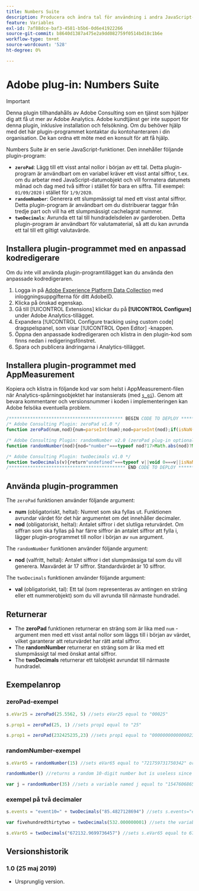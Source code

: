 ```yaml
---
title: Numbers Suite
description: Producera och ändra tal för användning i andra JavaScript-variabler.
feature: Variables
exl-id: 7af88dce-baf3-4581-b5b6-0d6e41922266
source-git-commit: b8640d1387a475e2a9dd082759f0514bd18c1b6e
workflow-type: tm+mt
source-wordcount: '528'
ht-degree: 0%

---
```


# Adobe plug-in: Numbers Suite

>[!IMPORTANT]
>
>Denna plugin tillhandahålls av Adobe Consulting som en tjänst som hjälper dig att få ut mer av Adobe Analytics. Adobe kundtjänst ger inte support för denna plugin, inklusive installation och felsökning. Om du behöver hjälp med det här plugin-programmet kontaktar du kontohanteraren i din organisation. De kan ordna ett möte med en konsult för att få hjälp.

Numbers Suite är en serie JavaScript-funktioner. Den innehåller följande plugin-program:

* **`zeroPad`**: Lägg till ett visst antal nollor i början av ett tal. Detta plugin-program är användbart om en variabel kräver ett visst antal siffror, t.ex. om du arbetar med JavaScript-datumobjekt och vill formatera datumets månad och dag med två siffror i stället för bara en siffra. Till exempel: `01/09/2020` i stället för `1/9/2020`.
* **`randomNumber`**: Generera ett slumpmässigt tal med ett visst antal siffror. Detta plugin-program är användbart om du distribuerar taggar från tredje part och vill ha ett slumpmässigt cachelagrat nummer.
* **`twoDecimals`**: Avrunda ett tal till hundradelsdelen av garderoben. Detta plugin-program är användbart för valutamaterial, så att du kan avrunda ett tal till ett giltigt valutavärde.

<!--## Install the plug-in using the Web SDK or the Adobe Analytics extension

Adobe offers an extension that allows you to use most commonly-used plug-ins.

1. Log in to [Adobe Experience Platform Data Collection](https://experience.adobe.com/data-collection) using your AdobeID credentials.
1. Click the desired tag property.
1. Go to the [!UICONTROL Extensions] tab, then click on the [!UICONTROL Catalog] button
1. Install and publish the [!UICONTROL Common Analytics Plugins] extension
1. If you haven't already, create a rule labeled "Initialize Plug-ins" with the following configuration:
    * Condition: None
    * Event: Core – Library Loaded (Page Top)
1. Add an action to the above rule with the following configuration:
    * Extension: Common Analytics Plugins
    * Action Type: Initialize Numbers Suite
1. Save and publish the changes to the rule.-->

## Installera plugin-programmet med en anpassad kodredigerare

Om du inte vill använda plugin-programtillägget kan du använda den anpassade kodredigeraren.

1. Logga in på [Adobe Experience Platform Data Collection](https://experience.adobe.com/data-collection) med inloggningsuppgifterna för ditt AdobeID.
1. Klicka på önskad egenskap.
1. Gå till [!UICONTROL Extensions] klickar du på **[!UICONTROL Configure]** under Adobe Analytics-tillägget.
1. Expandera [!UICONTROL Configure tracking using custom code] dragspelspanel, som visar [!UICONTROL Open Editor] -knappen.
1. Öppna den anpassade kodredigeraren och klistra in den plugin-kod som finns nedan i redigeringsfönstret.
1. Spara och publicera ändringarna i Analytics-tillägget.

## Installera plugin-programmet med AppMeasurement

Kopiera och klistra in följande kod var som helst i AppMeasurement-filen när Analytics-spårningsobjektet har instansierats (med [`s_gi`](../functions/s-gi.md)). Genom att bevara kommentarer och versionsnummer i koden i implementeringen kan Adobe felsöka eventuella problem.

```js
/******************************************* BEGIN CODE TO DEPLOY *******************************************/
/* Adobe Consulting Plugin: zeroPad v1.0 */
function zeroPad(num,nod){num=parseInt(num);nod=parseInt(nod);if(isNaN(num)||isNaN(nod))return"";var c=nod-num.toString().length+ 1;return Array(+(0<c&&c)).join("0")+num};

/* Adobe Consulting Plugin: randomNumber v2.0 (zeroPad plug-in optional)*/
function randomNumber(nod){nod="number"===typeof nod?17>Math.abs(nod)?Math.round(Math.abs(nod)):17:10;for(var a="1",c=0;c<nod;c++) a+="0";a=Number(a);a=Math.floor(Math.random().toFixed(nod)*a)+"";a.length!==nod&&"undefined"!==typeof zeroPad&&(a=zeroPad(a,nod)); return a};

/* Adobe Consulting Plugin: twoDecimals v1.0 */
function twoDecimals(v){return"undefined"===typeof v||void 0===v||isNaN(v)?0:Number(Number(v).toFixed(2))};
/******************************************** END CODE TO DEPLOY ********************************************/
```

## Använda plugin-programmen

The `zeroPad` funktionen använder följande argument:

* **num** (obligatoriskt, heltal): Numret som ska fyllas ut. Funktionen avrundar värdet för det här argumentet om det innehåller decimaler.
* **nod** (obligatoriskt, heltal): Antalet siffror i det slutliga returvärdet. Om siffran som ska fyllas på har färre siffror än antalet siffror att fylla i, lägger plugin-programmet till nollor i början av `num` argument.

The `randomNumber` funktionen använder följande argument:

* **nod** (valfritt, heltal): Antalet siffror i det slumpmässiga tal som du vill generera. Maxvärdet är 17 siffror. Standardvärdet är 10 siffror.

The `twoDecimals` funktionen använder följande argument:

* **val** (obligatoriskt, tal): Ett tal (som representeras av antingen en sträng eller ett nummerobjekt) som du vill avrunda till närmaste hundradel.

## Returnerar

* The **zeroPad** funktionen returnerar en sträng som är lika med `num` -argument men med ett visst antal nollor som läggs till i början av värdet, vilket garanterar att returvärdet har rätt antal siffror.
* The **randomNumber** returnerar en sträng som är lika med ett slumpmässigt tal med önskat antal siffror.
* The **twoDecimals** returnerar ett talobjekt avrundat till närmaste hundradel.

## Exempelanrop

### zeroPad-exempel

```js
s.eVar25 = zeroPad(25.5562, 5) //sets eVar25 equal to "00025"

s.prop1 = zeroPad(25, 1) //sets prop1 equal to "25"

s.prop1 = zeroPad(232425235,23) //sets prop1 equal to "00000000000000232425235"
```

### randomNumber-exempel

```js
s.eVar65 = randomNumber(15) //sets eVar65 equal to "721759731750342" or some other random 15-digit number

randomNumber() //returns a random 10-digit number but is useless since this isn't used in an expression

var j = randomNumber(35) //sets a variable named j equal to "15476068651810060" or another random 17-digit number
```

### exempel på två decimaler

```js
s.events = "event10=" + twoDecimals("85.4827128694") //sets s.events="event10=85.48"

var fivehundredthirtytwo = twoDecimals(532.000000001) //sets the variable fivehundredthirtytwo equal to 532

s.eVar65 = twoDecimals("672132.9699736457") //sets s.eVar65 equal to 672132.97
```

## Versionshistorik

### 1.0 (25 maj 2019)

* Ursprunglig version.
